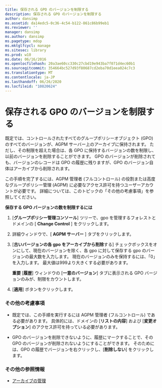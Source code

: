 ```yaml
---
title: 保存される GPO のバージョンを制限する
description: 保存される GPO のバージョンを制限する
author: dansimp
ms.assetid: da14edc5-0c36-4c54-b122-861c86b99eb1
ms.reviewer: ''
manager: dansimp
ms.author: dansimp
ms.pagetype: mdop
ms.mktglfcycl: manage
ms.sitesec: library
ms.prod: w10
ms.date: 06/16/2016
ms.openlocfilehash: 20a3ae60cc330c27cbd19e943ba7f071d4ec60b1
ms.sourcegitcommit: 354664bc527d93f80687cd2eba70d1eea024c7c3
ms.translationtype: MT
ms.contentlocale: ja-JP
ms.lasthandoff: 06/26/2020
ms.locfileid: "10820624"
---
```

# 保存される GPO のバージョンを制限する


既定では、コントロールされたすべてのグループポリシーオブジェクト (GPO) のすべてのバージョンが、AGPM サーバー上のアーカイブに保持されます。 ただし、その制限を超えた場合は、各 GPO に保持するバージョンの数を制限し、以前のバージョンを削除することができます。 GPO のバージョンが削除されても、バージョンのレコードは GPO の履歴に残りますが、GPO のバージョン自体はアーカイブから削除されます。

この手順を完了するには、AGPM 管理者 (フルコントロール) の役割または高度なグループポリシー管理 (AGPM) に必要なアクセス許可を持つユーザーアカウントが必要です。 詳細については、このトピックの「その他の考慮事項」を参照してください。

**保存する GPO バージョンの数を制限するには**

1.  [**グループポリシー管理コンソール**] ツリーで、gpo を管理するフォレストとドメインの [ **Change Control** ] をクリックします。

2.  詳細ウィンドウで、[ **AGPM サーバー** ] タブをクリックします。

3.  [**古いバージョンの各 gpo をアーカイブから削除**する] チェックボックスをオンにして、現在のバージョンを除く、各 gpo に対して保存する gpo のバージョンの最大数を入力します。 現在のバージョンのみを保持するには、「0」を入力します。 最大値は999より大きくする必要があります。

    **重要** [**履歴**] ウィンドウの [**一意のバージョン**] タブに表示される GPO バージョンのみが、制限をカウントします。

     

4.  [**適用**] ボタンをクリックします。

### その他の考慮事項

-   既定では、この手順を実行するには AGPM 管理者 (フルコントロール) である必要があります。 具体的には、ドメインの [**リストの内容**] および [**変更オプション**] のアクセス許可を持っている必要があります。

-   GPO のバージョンを削除できないように、履歴にマークすることで、その GPO のバージョンが削除されないようにすることができます。 そのためには、GPO の履歴でバージョンを右クリックし、[**削除しない**] をクリックします。

### その他の参照情報

-   [アーカイブの管理](managing-the-archive.md)

 

 





